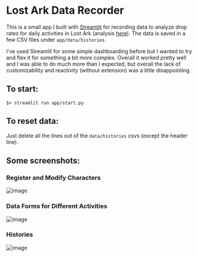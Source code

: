 # Lost Ark Data Recorder

This is a small app I built with [Streamlit](https://streamlit.io/) for recording data to analyze drop rates for daily activities in Lost Ark (analysis [here](https://github.com/justinmooney/lost-ark-farming-analysis)). The data is saved in a few CSV files under `app/data/histories`.

I've used Streamlit for some simple dashboarding before but I wanted to try and flex it for something a bit more complex. Overall it worked pretty well and I was able to do much more than I expected, but overall the lack of customizability and reactivity (without extension) was a little disappointing. 

## To start:
```
$> streamlit run app/start.py
```

## To reset data:
Just delete all the lines out of the `data/histories` csvs (except the header line).

## Some screenshots:

### Register and Modify Characters
![image](https://user-images.githubusercontent.com/4322634/167272328-f87501a9-2191-4be3-85f4-48382acf2702.png)

### Data Forms for Different Activities
![image](https://user-images.githubusercontent.com/4322634/167272311-2b354ce3-3af9-4828-b808-22bb8375d47e.png)

### Histories
![image](https://user-images.githubusercontent.com/4322634/167272349-733afd46-fa84-4dd2-956b-5118c06bd3bf.png)

